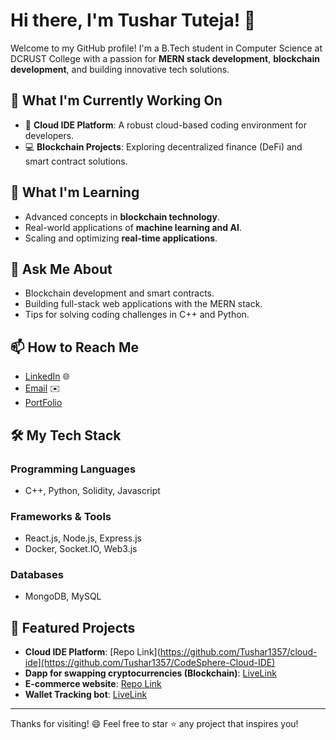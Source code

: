 # Hi there, I'm Tushar Tuteja! 👋

Welcome to my GitHub profile! I'm a B.Tech student in Computer Science at DCRUST College with a passion for **MERN stack development**, **blockchain development**, and building innovative tech solutions.

## 🔭 What I'm Currently Working On

- 🌟 **Cloud IDE Platform**: A robust cloud-based coding environment for developers.
- 💻 **Blockchain Projects**: Exploring decentralized finance (DeFi) and smart contract solutions.

## 🌱 What I'm Learning

- Advanced concepts in **blockchain technology**.
- Real-world applications of **machine learning and AI**.
- Scaling and optimizing **real-time applications**.

## 💬 Ask Me About

- Blockchain development and smart contracts.
- Building full-stack web applications with the MERN stack.
- Tips for solving coding challenges in C++ and Python.

## 📫 How to Reach Me

- [LinkedIn](https://www.linkedin.com/in/tushar-tuteja-b701b0223/) 🌐
- [Email](mailto:tushartuteja19@gmail.com) ✉️
- [PortFolio](https://portfolio-tushar-tuteja.netlify.app/)

## 🛠️ My Tech Stack

### Programming Languages
- C++, Python, Solidity, Javascript

### Frameworks & Tools
- React.js, Node.js, Express.js
- Docker, Socket.IO, Web3.js

### Databases
- MongoDB, MySQL

## 🌟 Featured Projects

- **Cloud IDE Platform**: [Repo Link](https://github.com/Tushar1357/cloud-ide](https://github.com/Tushar1357/CodeSphere-Cloud-IDE)
- **Dapp for swapping cryptocurrencies (Blockchain)**: [LiveLink](https://dbswap.xyz)
- **E-commerce website**: [Repo Link](https://github.com/Tushar1357/E-commerce-website)
- **Wallet Tracking bot**: [LiveLink](https://t.me/ethtxntrack_bot)

---

Thanks for visiting! 😄 Feel free to star ⭐ any project that inspires you!
